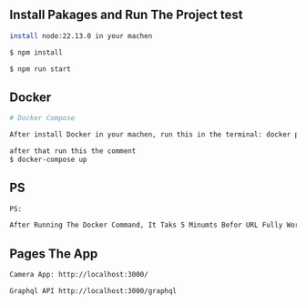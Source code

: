 
## Install Pakages and Run The Project test
```bash
install node:22.13.0 in your machen

$ npm install

$ npm run start

```


## Docker
```bash
# Docker Compose

After install Docker in your machen, run this in the terminal: docker pull firashusawi/nestjs-app-task

after that run this the comment
$ docker-compose up

```

## PS

```bash
PS:

After Running The Docker Command, It Taks 5 Minumts Befor URL Fully Work.(I DONT KNOW WHAY) After all it works
```


## Pages The App

```bash
Camera App: http://localhost:3000/

Graphql API http://localhost:3000/graphql
```